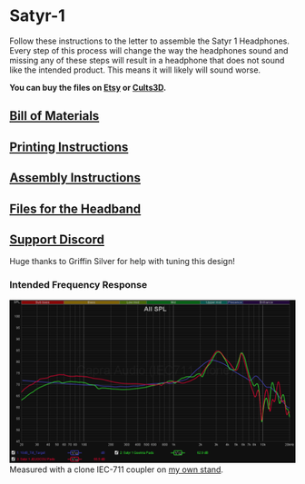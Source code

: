 # Satyr-1

Follow these instructions to the letter to assemble the Satyr 1 Headphones. Every step of this process will change the way the headphones sound and missing any of these steps will result in a headphone that does not sound like the intended product. This means it will likely will sound worse.  

**You can buy the files on
[Etsy](https://www.etsy.com/listing/1514795781/satyr-1-3d-printable-headphone-files) or [Cults3D](https://cults3d.com/en/3d-model/gadget/satyr-1-headphones).**

## [Bill of Materials](https://github.com/CapraAudio/Satyr-1/blob/main/Bill-of-Materials.md)

## [Printing Instructions](https://github.com/CapraAudio/Satyr-1/blob/main/Printing-Instructions.md)

## [Assembly Instructions](https://github.com/CapraAudio/Satyr-1/blob/main/Assembly-Instructions.md)

## [Files for the Headband](https://www.printables.com/model/429232-capra-headband-v2)

## [Support Discord](https://discord.gg/fb4HdDvErF)

Huge thanks to Griffin Silver for help with tuning this design!

### Intended Frequency Response

![Thumbnail](https://github.com/CapraAudio/Satyr-1/blob/main/Satyr1FR.png)  
Measured with a clone IEC-711 coupler on [my own stand](https://www.printables.com/model/506860-iec711-stand).
